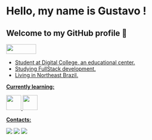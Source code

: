 # Hello, my name is Gustavo !
## Welcome to my GitHub profile 👋
<a href="https://www.linkedin.com/in/Gustavo-S-Nascimento-Dev/" target="_blank"> <img src="https://logos-download.com/wp-content/uploads/2016/03/LinkedIn_Logo_2019.png" width="80" height="26" />

<!--
**Gustavo-S-Nascimento/Gustavo-S-Nascimento** is a ✨ _special_ ✨ repository because its `README.md` (this file) appears on your GitHub profile.
Here are some ideas to get you started:
-->
- Student at Digital College, an educational center.
- Studying FullStack development.
- Living in Northeast Brazil.

**Currently learning:**

<img src="https://cdn.jsdelivr.net/gh/devicons/devicon/icons/html5/html5-original.svg" width="40" height="40" /> <img src="https://cdn.jsdelivr.net/gh/devicons/devicon/icons/css3/css3-original.svg" width="40" height="40" />

**Contacts:**
<div>
<a href="https://www.instagram.com/gu.santoz/" target="_blank"><img src="https://img.shields.io/badge/-Instagram-%23E4405F?style=for-the-badge&logo=instagram&logoColor=white" target="_blank"></a>
<a href = "mailto:Guga_Vine@outlook.com"><img src="https://img.shields.io/badge/Gmail-D14836?style=for-the-badge&logo=gmail&logoColor=white" target="_blank"></a>
<a href = "https://discord.com/channels/@me/428358997188542465" target="_blank"><img src="https://img.shields.io/badge/Discord-blueviolet?style=for-the-badge&logo=discord&logoColor=white" target="_blank"></a>
</div>

